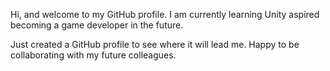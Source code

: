 Hi, and welcome to my GitHub profile. I am currently learning Unity aspired becoming a game developer in the future.

Just created a GitHub profile to see where it will lead me. 
Happy to be collaborating with my future colleagues.
